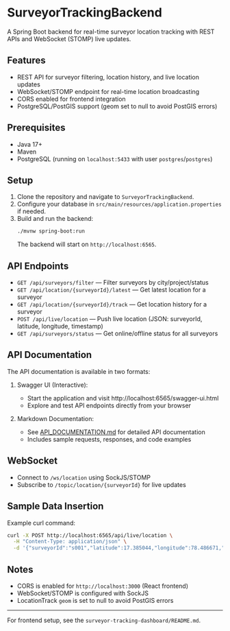 # SurveyorTrackingBackend

A Spring Boot backend for real-time surveyor location tracking with REST APIs and WebSocket (STOMP) live updates.

## Features
- REST API for surveyor filtering, location history, and live location updates
- WebSocket/STOMP endpoint for real-time location broadcasting
- CORS enabled for frontend integration
- PostgreSQL/PostGIS support (geom set to null to avoid PostGIS errors)

## Prerequisites
- Java 17+
- Maven
- PostgreSQL (running on `localhost:5433` with user `postgres`/`postgres`)

## Setup
1. Clone the repository and navigate to `SurveyorTrackingBackend`.
2. Configure your database in `src/main/resources/application.properties` if needed.
3. Build and run the backend:
   ```sh
   ./mvnw spring-boot:run
   ```
   The backend will start on `http://localhost:6565`.

## API Endpoints
- `GET /api/surveyors/filter` — Filter surveyors by city/project/status
- `GET /api/location/{surveyorId}/latest` — Get latest location for a surveyor
- `GET /api/location/{surveyorId}/track` — Get location history for a surveyor
- `POST /api/live/location` — Push live location (JSON: surveyorId, latitude, longitude, timestamp)
- `GET /api/surveyors/status` — Get online/offline status for all surveyors

## API Documentation

The API documentation is available in two formats:

1. Swagger UI (Interactive): 
   - Start the application and visit http://localhost:6565/swagger-ui.html
   - Explore and test API endpoints directly from your browser

2. Markdown Documentation:
   - See [API_DOCUMENTATION.md](API_DOCUMENTATION.md) for detailed API documentation
   - Includes sample requests, responses, and code examples

## WebSocket
- Connect to `/ws/location` using SockJS/STOMP
- Subscribe to `/topic/location/{surveyorId}` for live updates

## Sample Data Insertion
Example curl command:
```sh
curl -X POST http://localhost:6565/api/live/location \
  -H "Content-Type: application/json" \
  -d '{"surveyorId":"s001","latitude":17.385044,"longitude":78.486671,"timestamp":"2025-05-14T10:00:00"}'
```

## Notes
- CORS is enabled for `http://localhost:3000` (React frontend)
- WebSocket/STOMP is configured with SockJS
- LocationTrack `geom` is set to null to avoid PostGIS errors

---
For frontend setup, see the `surveyor-tracking-dashboard/README.md`.
